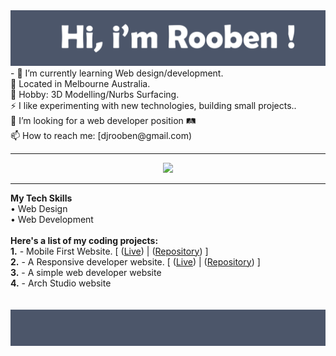 <img src= "https://github.com/Rooben-s/Rooben-s/blob/main/hero.svg">
- 🌱 I’m currently learning Web design/development.
<br>
🔭 Located in Melbourne Australia.
<br>
💬 Hobby: 3D Modelling/Nurbs Surfacing.
<br>
⚡ I like experimenting with new technologies, building small projects..
<br>
🤔 I’m looking for a web developer position 🛤
<br>
📫 How to reach me: [djrooben@gmail.com)
<hr>

<p align="center">
<img src= "https://github-readme-stats.vercel.app/api?username=rooben-s&show_icons=true&theme=nord">
</p>
<hr>
<strong>My Tech Skills</strong>
<br>
    • Web Design
<br>
    • Web Development
<br>
<br>                                                                      
<strong>Here's a list of my coding projects:</strong>
<br>
    <strong>1.</strong> - Mobile First Website. [ (<a href="https://rooben-s.github.io/techdegree-project-2-mobile-first" target="_blank">Live</a>) | (<a href="https://github.com/Rooben-s/techdegree-project-2-mobile-first" target="_blank">Repository</a>) ]
<br>
    <strong>2.</strong> - A Responsive developer website. [ (<a href="https://rooben-s.github.io/dev-website/" target="_blank">Live</a>) | (<a href="https://github.com/Rooben-s/dev-website" target="_blank">Repository</a>) ]
<br>
    <strong>3.</strong> - A simple web developer website
<br>
    <strong>4.</strong> - Arch Studio website 

<br>
<br>
<br>

<img src= "https://github.com/Rooben-s/Rooben-s/blob/main/bottom.svg">
